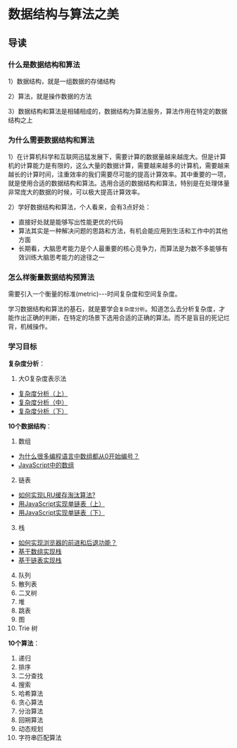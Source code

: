 # 数据结构与算法之美

## 导读

### 什么是数据结构和算法

1）数据结构，就是一组数据的存储结构

2）算法，就是操作数据的方法

3）数据结构和算法是相辅相成的，数据结构为算法服务，算法作用在特定的数据结构之上

### 为什么需要数据结构和算法

1）在计算机科学和互联网迅猛发展下，需要计算的数据量越来越庞大。但是计算机的计算能力是有限的，这么大量的数据计算，需要越来越多的计算机，需要越来越长的计算时间，注重效率的我们需要尽可能的提高计算效率。其中重要的一项，就是使用合适的数据结构和算法。选用合适的数据结构和算法，特别是在处理体量非常庞大的数据的时候，可以极大提高计算效率。

2）学好数据结构和算法，个人看来，会有3点好处：
  - 直接好处就是能够写出性能更优的代码
  - 算法其实是一种解决问题的思路和方法，有机会能应用到生活和工作中的其他方面
  - 长期看，大脑思考能力是个人最重要的核心竞争力，而算法是为数不多能够有效训练大脑思考能力的途径之一

### 怎么样衡量数据结构预算法

需要引入一个衡量的标准(metric)---时间复杂度和空间复杂度。

学习数据结构和算法的基石，就是要学会`复杂度分析`。知道怎么去分析复杂度，才能作出正确的判断，在特定的场景下选用合适的正确的算法。而不是盲目的死记烂背，机械操作。

### 学习目标

**复杂度分析**：

1. 大O复杂度表示法
  - [复杂度分析（上）](https://github.com/sunbigshan/learnAlgorithm/issues/1)
  - [复杂度分析（中）](https://github.com/sunbigshan/learnAlgorithm/issues/2)
  - [复杂度分析（下）](https://github.com/sunbigshan/learnAlgorithm/issues/3)

**10个数据结构**：

1. 数组
  - [为什么很多编程语言中数组都从0开始编号？](https://github.com/sunbigshan/learnAlgorithm/issues/4)
  - [JavaScript中的数组](https://github.com/sunbigshan/learnAlgorithm/blob/master/array/Array.md)
2. 链表
  - [如何实现LRU缓存淘汰算法?](https://github.com/sunbigshan/learnAlgorithm/issues/5)
  - [用JavaScript实现单链表（上）](https://github.com/sunbigshan/learnAlgorithm/blob/master/linkedlist/SinglyLinkedList.js)
  - [用JavaScript实现单链表（下）](https://github.com/sunbigshan/learnAlgorithm/blob/master/linkedlist/LinkedListAlgo.js)
3. 栈
  - [如何实现浏览器的前进和后退功能？](https://github.com/sunbigshan/learnAlgorithm/issues/6)
  - [基于数组实现栈](https://github.com/sunbigshan/learnAlgorithm/blob/master/stack/StackBasedOnArray.js)
  - [基于链表实现栈](https://github.com/sunbigshan/learnAlgorithm/blob/master/stack/StackBasedOnLinkedList.js)
4. 队列
5. 散列表
6. 二叉树
7. 堆
8. 跳表
9. 图
10. Trie 树

**10个算法**：

1. 递归
2. 排序
3. 二分查找
4. 搜索
5. 哈希算法
6. 贪心算法
7. 分治算法
8. 回朔算法
9. 动态规划
10. 字符串匹配算法
